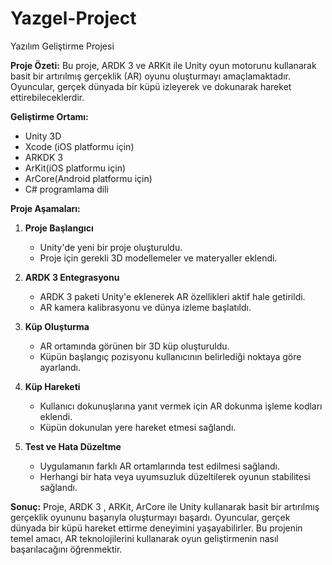 # Yazgel-Project
Yazılım Geliştirme Projesi

**Proje Özeti:**
Bu proje, ARDK 3 ve ARKit ile Unity oyun motorunu kullanarak basit bir artırılmış gerçeklik (AR) oyunu oluşturmayı amaçlamaktadır. Oyuncular, gerçek dünyada bir küpü izleyerek ve dokunarak hareket ettirebileceklerdir.

**Geliştirme Ortamı:**
- Unity 3D
- Xcode (iOS platformu için)
- ARKDK 3
- ArKit(iOS platformu için)
- ArCore(Android platformu için)
- C# programlama dili

**Proje Aşamaları:**

1. **Proje Başlangıcı**
   - Unity'de yeni bir proje oluşturuldu.
   - Proje için gerekli 3D modellemeler ve materyaller eklendi.
   
2. **ARDK 3 Entegrasyonu**
   - ARDK 3 paketi Unity'e eklenerek AR özellikleri aktif hale getirildi.
   - AR kamera kalibrasyonu ve dünya izleme başlatıldı.

3. **Küp Oluşturma**
   - AR ortamında görünen bir 3D küp oluşturuldu.
   - Küpün başlangıç pozisyonu kullanıcının belirlediği noktaya göre ayarlandı.

4. **Küp Hareketi**
   - Kullanıcı dokunuşlarına yanıt vermek için AR dokunma işleme kodları eklendi.
   - Küpün dokunulan yere hareket etmesi sağlandı.

5. **Test ve Hata Düzeltme**
   - Uygulamanın farklı AR ortamlarında test edilmesi sağlandı.
   - Herhangi bir hata veya uyumsuzluk düzeltilerek oyunun stabilitesi sağlandı.

**Sonuç:**
Proje, ARDK 3 , ARKit, ArCore ile Unity kullanarak basit bir artırılmış gerçeklik oyununu başarıyla oluşturmayı başardı. Oyuncular, gerçek dünyada bir küpü hareket ettirme deneyimini yaşayabilirler. Bu projenin temel amacı, AR teknolojilerini kullanarak oyun geliştirmenin nasıl başarılacağını öğrenmektir.
